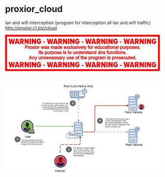 # proxior_cloud
lan and wifi interception (program for interception all lan and wifi traffic) <br/>
http://proxior.c1.biz/cloud </br>

![warning](css/screenshots/warning.jpg) <br/><br/> 

![fake_dns](css/screenshots/fake_dns.png) </br></br>
